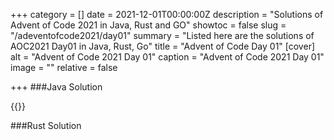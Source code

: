 +++
category = []
date = 2021-12-01T00:00:00Z
description = "Solutions of Advent of Code 2021 in Java, Rust and GO"
showtoc = false
slug = "/adeventofcode2021/day01"
summary = "Listed here are the solutions of AOC2021 Day01 in Java, Rust, Go"
title = "Advent of Code Day 01"
[cover]
alt = "Advent of Code 2021 Day 01"
caption = "Advent of Code 2021 Day 01"
image = ""
relative = false

+++
###Java Solution

{{<replit src=“https://replit.com/@dhrubo55/AdventOfCodeDay01Java”>}}
  
  
###Rust Solution